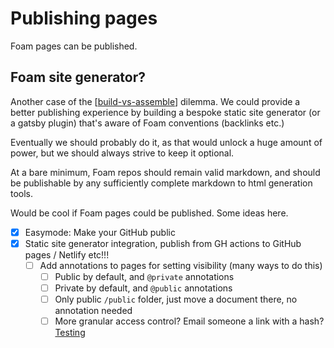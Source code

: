 # Publishing pages

Foam pages can be published.

## Foam site generator?

Another case of the [[build-vs-assemble]] dilemma. We could provide a better publishing experience by building a bespoke static site generator (or a gatsby plugin) that's aware of Foam conventions (backlinks etc.)

Eventually we should probably do it, as that would unlock a huge amount of power, but we should always strive to keep it optional.

At a bare minimum, Foam repos should remain valid markdown, and should be publishable by any sufficiently complete markdown to html generation tools.

Would be cool if Foam pages could be published. Some ideas here.

- [x] Easymode: Make your GitHub public
- [x] Static site generator integration, publish from GH actions to GitHub pages / Netlify etc!!!
  - [ ] Add annotations to pages for setting visibility (many ways to do this)
    - [ ] Public by default, and `@private` annotations
    - [ ] Private by default, and `@public` annotations
    - [ ] Only public `/public` folder, just move a document there, no annotation needed
    - [ ] More granular access control? Email someone a link with a hash? [Testing](testing.md)

[//begin]: # "Autogenerated link references for markdown compatibility"
[build-vs-assemble]: ../dev/build-vs-assemble.md "Build vs Assemble"
[//end]: # "Autogenerated link references"

